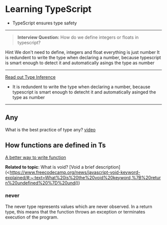 # Learning TypeScript

- TypeScript ensures type safety

---

> **Interview Question:** How do we define integers or floats in typescript?

Hint We don't need to define, integers and float everything is just number
It is redundent to write the type when declaring a number, because typescript is smart enough to detect it and automatically asings the type as number

---

[Read out Type Inference](https://www.scaler.com/topics/typescript/array-type-interface/)

- It is redundent to write the type when declaring a number, because typescript is smart enough to detecht it and automatically asinged the type as number

---

## Any

What is the best practice of type any? [video](https://www.youtube.com/watch?v=30LWjhZzg50&t=2812s)

## How functions are defined in Ts

[A better way to write function](https://www.youtube.com/watch?v=30LWjhZzg50&t=3775s)

**Related to topic**: What is void?
[Void a brief description](<https://www.freecodecamp.org/news/javascript-void-keyword-explained/#:~:text=What%20is%20the%20void%20keyword,%7B%20return%20undefined%20%7D%20und())

### never

The never type represents values which are never observed. In a return type, this means that the function throws an exception or terminates execution of the program.
